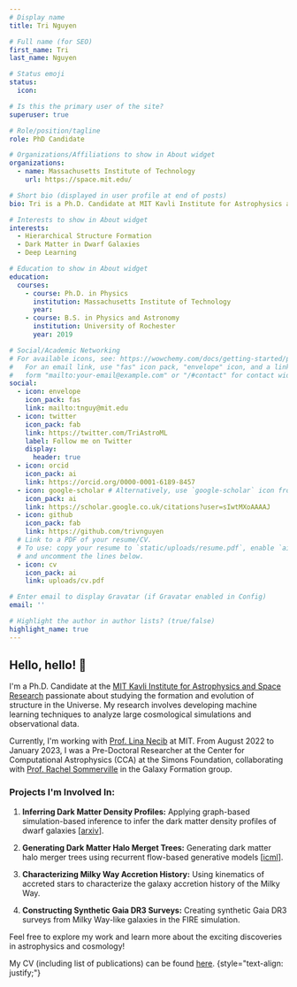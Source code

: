 ```yaml
---
# Display name
title: Tri Nguyen

# Full name (for SEO)
first_name: Tri
last_name: Nguyen

# Status emoji
status:
  icon:

# Is this the primary user of the site?
superuser: true

# Role/position/tagline
role: PhD Candidate

# Organizations/Affiliations to show in About widget
organizations:
  - name: Massachusetts Institute of Technology
    url: https://space.mit.edu/

# Short bio (displayed in user profile at end of posts)
bio: Tri is a Ph.D. Candidate at MIT Kavli Institute for Astrophysics and Space Research. He develops machine learning techniques to understand how structure forms and evolves in the Universe.

# Interests to show in About widget
interests:
  - Hierarchical Structure Formation
  - Dark Matter in Dwarf Galaxies
  - Deep Learning

# Education to show in About widget
education:
  courses:
    - course: Ph.D. in Physics
      institution: Massachusetts Institute of Technology
      year:
    - course: B.S. in Physics and Astronomy
      institution: University of Rochester
      year: 2019

# Social/Academic Networking
# For available icons, see: https://wowchemy.com/docs/getting-started/page-builder/#icons
#   For an email link, use "fas" icon pack, "envelope" icon, and a link in the
#   form "mailto:your-email@example.com" or "/#contact" for contact widget.
social:
  - icon: envelope
    icon_pack: fas
    link: mailto:tnguy@mit.edu
  - icon: twitter
    icon_pack: fab
    link: https://twitter.com/TriAstroML
    label: Follow me on Twitter
    display:
      header: true
  - icon: orcid
    icon_pack: ai
    link: https://orcid.org/0000-0001-6189-8457
  - icon: google-scholar # Alternatively, use `google-scholar` icon from `ai` icon pack
    icon_pack: ai
    link: https://scholar.google.co.uk/citations?user=sIwtMXoAAAAJ
  - icon: github
    icon_pack: fab
    link: https://github.com/trivnguyen
  # Link to a PDF of your resume/CV.
  # To use: copy your resume to `static/uploads/resume.pdf`, enable `ai` icons in `params.yaml`,
  # and uncomment the lines below.
  - icon: cv
    icon_pack: ai
    link: uploads/cv.pdf

# Enter email to display Gravatar (if Gravatar enabled in Config)
email: ''

# Highlight the author in author lists? (true/false)
highlight_name: true
---
```

## Hello, hello! 👋

I'm a Ph.D. Candidate at the [MIT Kavli Institute for Astrophysics and Space Research](https://space.mit.edu/) passionate about studying the formation and evolution of structure in the Universe. My research involves developing machine learning techniques to analyze large cosmological simulations and observational data.

Currently, I'm working with [Prof. Lina Necib](https://lnecib.com/) at MIT. From August 2022 to January 2023, I was a Pre-Doctoral Researcher at the Center for Computational Astrophysics (CCA) at the Simons Foundation, collaborating with [Prof. Rachel Sommerville](https://www.simonsfoundation.org/people/rachel-somerville/) in the Galaxy Formation group.

### Projects I'm Involved In:

1. **Inferring Dark Matter Density Profiles:** Applying graph-based simulation-based inference to infer the dark matter density profiles of dwarf galaxies [[arxiv](https://arxiv.org/abs/2208.12825)].

2. **Generating Dark Matter Halo Merget Trees:** Generating dark matter halo merger trees using recurrent flow-based generative models [[icml](uploads/florah_icml_camready.pdf)].

3. **Characterizing Milky Way Accretion History:** Using kinematics of accreted stars to characterize the galaxy accretion history of the Milky Way.

4. **Constructing Synthetic Gaia DR3 Surveys:** Creating synthetic Gaia DR3 surveys from Milky Way-like galaxies in the FIRE simulation.

Feel free to explore my work and learn more about the exciting discoveries in astrophysics and cosmology!

My CV (including list of publications) can be found [here](uploads/cv.pdf).
{style="text-align: justify;"}
